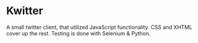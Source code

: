 Kwitter
=======
A small twitter client, that utilized JavaScript functionality. CSS and XHTML cover up the rest.
Testing is done with Selenium & Python.

